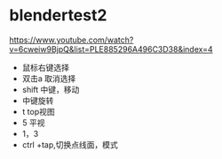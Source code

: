 # blendertest2

https://www.youtube.com/watch?v=6cweiw9BjpQ&list=PLE885296A496C3D38&index=4

- 鼠标右键选择
- 双击a 取消选择
- shift 中键，移动
- 中键旋转
- t top视图
- 5 平视
- 1，3
- ctrl +tap,切换点线面，模式
